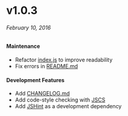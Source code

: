 # v1.0.3

###### February 10, 2016

#### Maintenance

* Refactor [index.js][index] to improve readability
* Fix errors in [README.md][readme]

#### Development Features

* Add [CHANGELOG.md][changelog]
* Add code-style checking with [JSCS][jscs]
* Add [JSHint][jshint] as a development dependency

[jscs]: http://jscs.info/
[jshint]: http://jshint.com/about/
[index]: index.js
[readme]: README.md
[changelog]: CHANGELOG.md
